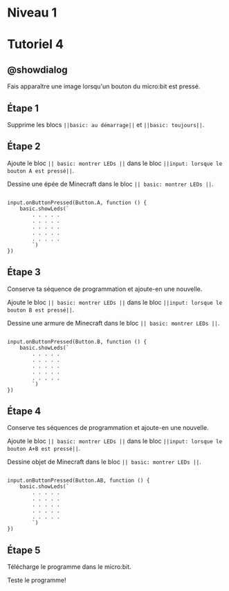 # Niveau 1

# Tutoriel 4

## @showdialog

Fais apparaître une image lorsqu'un bouton du micro:bit est pressé.

## Étape 1

Supprime les blocs ``||basic: au démarrage||`` et ``||basic: toujours||``.

## Étape 2

Ajoute le bloc ``|| basic: montrer LEDs ||`` dans le bloc ``||input: lorsque le bouton A est pressé||``.

Dessine une épée de Minecraft dans le bloc ``|| basic: montrer LEDs ||``.

```blocks

input.onButtonPressed(Button.A, function () {
    basic.showLeds(`
        . . . . .
        . . . . .
        . . . . .
        . . . . .
        . . . . .
        `)
})

```

## Étape 3

Conserve ta séquence de programmation et ajoute-en une nouvelle.

Ajoute le bloc ``|| basic: montrer LEDs ||`` dans le bloc ``||input: lorsque le bouton B est pressé||``.

Dessine une armure de Minecraft dans le bloc ``|| basic: montrer LEDs ||``.

```blocks

input.onButtonPressed(Button.B, function () {
    basic.showLeds(`
        . . . . .
        . . . . .
        . . . . .
        . . . . .
        . . . . .
        `)
})

```

## Étape 4

Conserve tes séquences de programmation et ajoute-en une nouvelle.

Ajoute le bloc ``|| basic: montrer LEDs ||`` dans le bloc ``||input: lorsque le bouton A+B est pressé||``.

Dessine objet de Minecraft dans le bloc ``|| basic: montrer LEDs ||``.

```blocks

input.onButtonPressed(Button.AB, function () {
    basic.showLeds(`
        . . . . .
        . . . . .
        . . . . .
        . . . . .
        . . . . .
        `)
})

```

## Étape 5

Télécharge le programme dans le micro:bit.

Teste le programme!